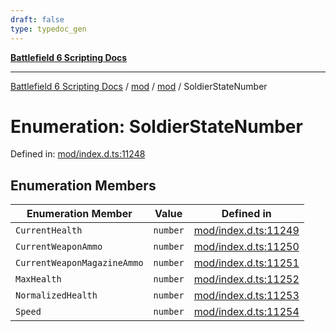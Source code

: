 ```yaml
---
draft: false
type: typedoc_gen
---
```


[**Battlefield 6 Scripting Docs**](../../../_index.md)

***

[Battlefield 6 Scripting Docs](../../../_index.md) / [mod](../../_index.md) / [mod](../_index.md) / SoldierStateNumber

# Enumeration: SoldierStateNumber

Defined in: [mod/index.d.ts:11248](https://github.com/battlefield-portal-community/portal-docs/blob/6d87e21c5922a3efb03c634dbe98e5fe6e797672/generators/santiago/mod/index.d.ts#L11248)

## Enumeration Members

| Enumeration Member | Value | Defined in |
| ------ | ------ | ------ |
| <a id="currenthealth"></a> `CurrentHealth` | `number` | [mod/index.d.ts:11249](https://github.com/battlefield-portal-community/portal-docs/blob/6d87e21c5922a3efb03c634dbe98e5fe6e797672/generators/santiago/mod/index.d.ts#L11249) |
| <a id="currentweaponammo"></a> `CurrentWeaponAmmo` | `number` | [mod/index.d.ts:11250](https://github.com/battlefield-portal-community/portal-docs/blob/6d87e21c5922a3efb03c634dbe98e5fe6e797672/generators/santiago/mod/index.d.ts#L11250) |
| <a id="currentweaponmagazineammo"></a> `CurrentWeaponMagazineAmmo` | `number` | [mod/index.d.ts:11251](https://github.com/battlefield-portal-community/portal-docs/blob/6d87e21c5922a3efb03c634dbe98e5fe6e797672/generators/santiago/mod/index.d.ts#L11251) |
| <a id="maxhealth"></a> `MaxHealth` | `number` | [mod/index.d.ts:11252](https://github.com/battlefield-portal-community/portal-docs/blob/6d87e21c5922a3efb03c634dbe98e5fe6e797672/generators/santiago/mod/index.d.ts#L11252) |
| <a id="normalizedhealth"></a> `NormalizedHealth` | `number` | [mod/index.d.ts:11253](https://github.com/battlefield-portal-community/portal-docs/blob/6d87e21c5922a3efb03c634dbe98e5fe6e797672/generators/santiago/mod/index.d.ts#L11253) |
| <a id="speed"></a> `Speed` | `number` | [mod/index.d.ts:11254](https://github.com/battlefield-portal-community/portal-docs/blob/6d87e21c5922a3efb03c634dbe98e5fe6e797672/generators/santiago/mod/index.d.ts#L11254) |
